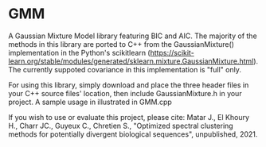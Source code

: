 # GMM
 A Gaussian Mixture Model library featuring BIC and AIC. The majority of the methods in this library are ported to C++ from the GaussianMixture() implementation in the Python's scikitlearn (https://scikit-learn.org/stable/modules/generated/sklearn.mixture.GaussianMixture.html). The currently suppoted covariance in this implementation is "full" only.

 For using this library, simply download and place the three header files in your C++ source files' location, then include GaussianMixture.h in your project.
 A sample usage in illustrated in GMM.cpp

If you wish to use or evaluate this project, please cite:
Matar J., El Khoury H., Charr JC., Guyeux C., Chretien S., "Optimized spectral clustering methods for potentially divergent biological sequences", unpublished, 2021.
